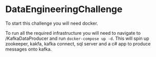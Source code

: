 # DataEngineeringChallenge

To start this challenge you will need docker.

To run all the required infrastructure you will need to navigate to /KafkaDataProducer and run ```docker-compose up -d```. This will spin up zookeeper, kakfa, kafka connect, sql server and a c# app to produce messages onto kafka.

